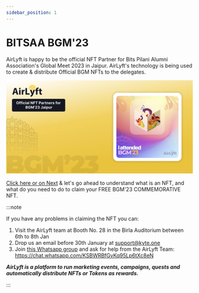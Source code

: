 ```yaml
---
sidebar_position: 1
---
```


# BITSAA BGM'23

AirLyft is happy to be the official NFT Partner for Bits Pilani Alumni Association's Global Meet 2023 in Jaipur. AirLyft's technology is being used to create & distribute Official BGM NFTs to the delegates.

![](../../images/BitsaaBGMAirLyftNFT.jpg)

[Click here or on Next](faq) & let's go ahead to understand what is an NFT, and what do you need to do to claim your FREE BGM'23 COMMEMORATIVE NFT.

:::note

If you have any problems in claiming the NFT you can:

1. Visit the AirLyft team at Booth No. 28 in the Birla Auditorium between 6th to 8th Jan
2. Drop us an email before 30th January at support@kyte.one
3. Join [this Whatsapp group](https://chat.whatsapp.com/KSBWRBfGvKq95Lp6tXc8eN) and ask for help from the AirLyft Team: https://chat.whatsapp.com/KSBWRBfGvKq95Lp6tXc8eN

**_AirLyft is a platform to run marketing events, campaigns, quests and automatically distribute NFTs or Tokens as rewards._**

:::

